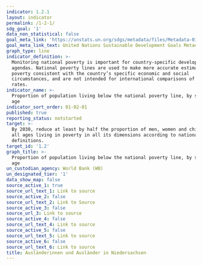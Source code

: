 ```yaml
---
indicator: 1.2.1
layout: indicator
permalink: /1-2-1/
sdg_goal: '1'
data_non_statistical: false
goal_meta_link: 'https://unstats.un.org/sdgs/metadata/files/Metadata-01-02-01.pdf '
goal_meta_link_text: United Nations Sustainable Development Goals Metadata (PDF 98.2 KB)
graph_type: line
indicator_definition: >-
  Monitoring national poverty is important for country-specific development
  agendas. National poverty lines are used to make more accurate estimates of
  poverty consistent with the country’s specific economic and social
  circumstances, and are not intended for international comparisons of poverty
  rates.
indicator_name: >-
  Proportion of population living below the national poverty line, by sex and
  age
indicator_sort_order: 01-02-01
published: true
reporting_status: notstarted
target: >-
  By 2030, reduce at least by half the proportion of men, women and children of
  all ages living in poverty in all its dimensions according to national
  definitions.
target_id: '1.2'
graph_title: >-
  Proportion of population living below the national poverty line, by sex and
  age
un_custodian_agency: World Bank (WB)
un_designated_tier: '1'
data_show_map: false
source_active_1: true
source_url_text_1: Link to source
source_active_2: false
source_url_text_2: Link to Source
source_active_3: false
source_url_3: Link to source
source_active_4: false
source_url_text_4: Link to source
source_active_5: false
source_url_text_5: Link to source
source_active_6: false
source_url_text_6: Link to source
title: Ausländerinnen und Ausländer in Niedersachsen
---
```

